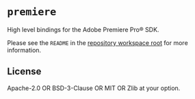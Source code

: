# `premiere`

High level bindings for the Adobe Premiere Pro® SDK.

Please see the `README` in the [repository workspace root](https://github.com/virtualritz/after-effects) for more information.

## License

Apache-2.0 OR BSD-3-Clause OR MIT OR Zlib at your option.

